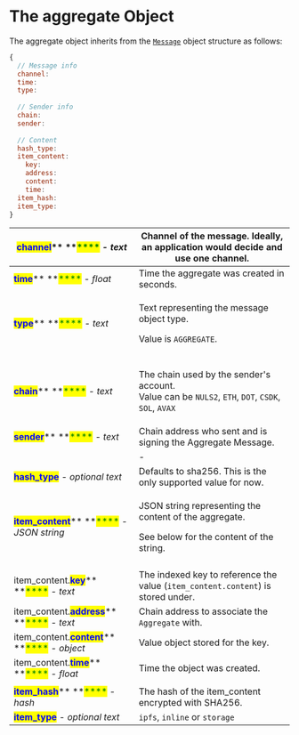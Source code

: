 # The aggregate Object

The aggregate object inherits from the [`Message`](../messages/) object structure as follows:

```javascript
{
  // Message info
  channel:
  time:
  type:
  
  // Sender info
  chain:
  sender:
  
  // Content
  hash_type:
  item_content:
    key:
    address:
    content:
    time:
  item_hash:
  item_type:
}
```

| <mark style="color:blue;">**channel**</mark>** **<mark style="color:green;">****</mark> _- text_                 | Channel of the message. Ideally, an application would decide and use one channel.                                                                                              |
| ---------------------------------------------------------------------------------------------------------------- | ------------------------------------------------------------------------------------------------------------------------------------------------------------------------------ |
| <mark style="color:blue;">**time**</mark>** **<mark style="color:green;">****</mark> _- float_                   | Time the aggregate was created in seconds.                                                                                                                                     |
| <mark style="color:blue;">**type**</mark>** **<mark style="color:green;">****</mark> _- text_                    | <p>Text representing the message object type.</p><p>Value is <code>AGGREGATE</code>.</p>                                                                                       |
|                                                                                                                  |                                                                                                                                                                                |
| <mark style="color:blue;">**chain**</mark>** **<mark style="color:green;">****</mark> _- text_                   | <p>The chain used by the sender's account. <br>Value can be <code>NULS2</code>, <code>ETH</code>, <code>DOT</code>, <code>CSDK</code>, <code>SOL</code>, <code>AVAX</code></p> |
| <mark style="color:blue;">**sender**</mark>** **<mark style="color:green;">****</mark> _- text_                  | Chain address who sent and is signing the Aggregate Message.                                                                                                                   |
|                                                                                                                  | -                                                                                                                                                                              |
| <mark style="color:blue;">**hash\_type**</mark> _- optional text_                                                | Defaults to sha256. This is the only supported value for now.                                                                                                                  |
| <mark style="color:blue;">**item\_content**</mark>** **<mark style="color:green;">****</mark> _- JSON string_    | <p>JSON string representing the content of the aggregate. </p><p>See below for the content of the string.</p>                                                                  |
|                                                                                                                  |                                                                                                                                                                                |
| item\_content.<mark style="color:blue;">**key**</mark>** **<mark style="color:green;">****</mark> _- text_       | The indexed key to reference the value (`item_content.content`) is stored under.                                                                                               |
| item\_content.<mark style="color:blue;">**address**</mark>** **<mark style="color:green;">****</mark> _- text_   | Chain address to associate the `Aggregate` with.                                                                                                                               |
| item\_content.<mark style="color:blue;">**content**</mark>** **<mark style="color:green;">****</mark> _- object_ | Value object stored for the key.                                                                                                                                               |
| item\_content.<mark style="color:blue;">**time**</mark>** **<mark style="color:green;">****</mark> _- float_     | Time the object was created.                                                                                                                                                   |
|                                                                                                                  |                                                                                                                                                                                |
| <mark style="color:blue;">**item\_hash**</mark>** **<mark style="color:green;">****</mark> _- hash_              | The hash of the item\_content encrypted with SHA256.                                                                                                                           |
| <mark style="color:blue;">**item\_type**</mark> - _optional text_                                                | `ipfs`, `inline` or `storage`                                                                                                                                                  |

